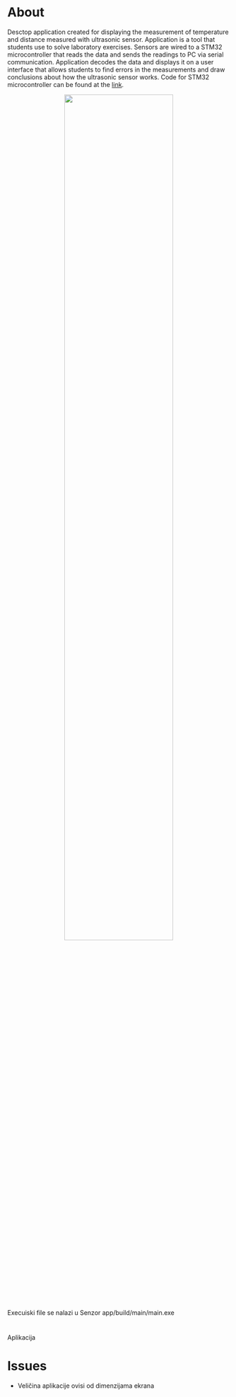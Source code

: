 # About
Desctop application created for displaying the measurement of temperature and distance measured with ultrasonic sensor. Application is a tool that students use to solve laboratory exercises. Sensors are wired to a STM32 microcontroller that reads the data and sends the readings to PC via serial communication. Application decodes the data and displays it on a user interface that allows students to find errors in the measurements and draw conclusions about how the ultrasonic sensor works.
Code for STM32 microcontroller can be found at the [link](https://github.com/deanfraj/SNZR_BMP280).

<p align="center">
  <img src="https://github.com/Zvonimir96/Rpi/assets/46999608/05c55ec9-d349-4975-ba99-a49d80379d00" width="70%">
</p>

Execuiski file se nalazi u Senzor app/build/main/main.exe
# 
Aplikacija 

# Issues
- Veličina aplikacije ovisi od dimenzijama ekrana

